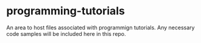 # programming-tutorials

An area to host files associated with programmign tutorials.
Any necessary code samples will be included here in this repo.

